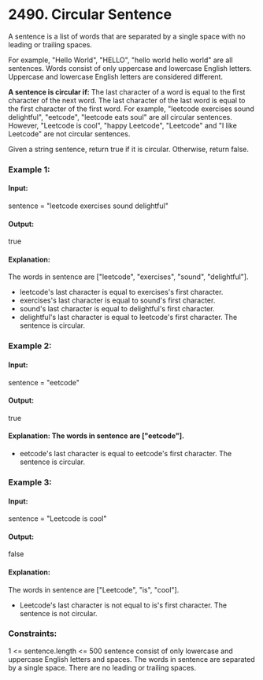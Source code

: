 # 2490. Circular Sentence
A sentence is a list of words that are separated by a single space with no leading or trailing spaces.

For example, "Hello World", "HELLO", "hello world hello world" are all sentences.
Words consist of only uppercase and lowercase English letters. Uppercase and lowercase English letters are considered different.

**A sentence is circular if:**
The last character of a word is equal to the first character of the next word.
The last character of the last word is equal to the first character of the first word.
For example, "leetcode exercises sound delightful", "eetcode", "leetcode eats soul" are all circular sentences. However, "Leetcode is cool", "happy Leetcode", "Leetcode" and "I like Leetcode" are not circular sentences.

Given a string sentence, return true if it is circular. Otherwise, return false.

### Example 1:
#### Input:
sentence = "leetcode exercises sound delightful"
#### Output:
true
#### Explanation:
The words in sentence are ["leetcode", "exercises", "sound", "delightful"].
- leetcode's last character is equal to exercises's first character.
- exercises's last character is equal to sound's first character.
- sound's last character is equal to delightful's first character.
- delightful's last character is equal to leetcode's first character.
The sentence is circular.

### Example 2:
#### Input:
sentence = "eetcode"
#### Output:
true
#### Explanation: The words in sentence are ["eetcode"].
- eetcode's last character is equal to eetcode's first character.
The sentence is circular.

### Example 3:
#### Input:
sentence = "Leetcode is cool"
#### Output:
false
#### Explanation:
The words in sentence are ["Leetcode", "is", "cool"].
- Leetcode's last character is not equal to is's first character.
The sentence is not circular.
 
### Constraints:
1 <= sentence.length <= 500
sentence consist of only lowercase and uppercase English letters and spaces.
The words in sentence are separated by a single space.
There are no leading or trailing spaces.


